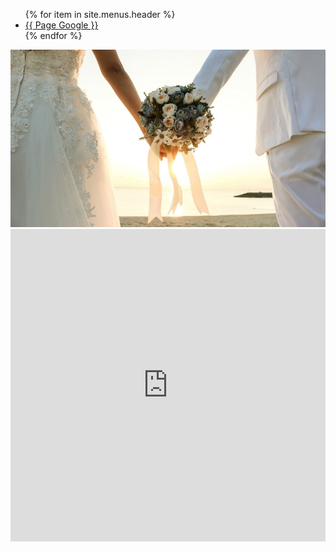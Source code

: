 
<head>
     <script async src="https://pagead2.googlesyndication.com/pagead/js/adsbygoogle.js?client=ca-pub-7311122048120484"
     crossorigin="anonymous"></script>
</head>

<body>
     <ul>
{% for item in site.menus.header %}
  <li class="menu-item-{{ loop.index }}">
    <a href="{{ https://www.google.com/search?q=url+html&client=firefox-b-d&ei=0rQrYcqXOq3DlwSo25nQCQ&oq=url+html&gs_lcp=Cgdnd3Mtd2l6EAMyBQgAEIAEMgYIABAWEB4yBggAEBYQHjIGCAAQFhAeMgYIABAWEB4yBggAEBYQHjIGCAAQFhAeMgYIABAWEB4yBggAEBYQHjIGCAAQFhAeOgcIABBHELADOggILhCABBCTAjoLCC4QgAQQxwEQrwE6DgguEIAEELEDEMcBENEDOggIABCxAxCDAToOCC4QgAQQsQMQxwEQowI6CwguEIAEELEDEIMBOggIABCABBCxAzoRCC4QgAQQsQMQxwEQowIQkwI6BAgAEEM6DQguELEDEMcBENEDEEM6BAguEEM6DQguELEDEMcBEKMCEEM6BwgAELEDEEM6BAgAEBM6CggAEBYQChAeEBM6CAgAEBYQHhATOgQIABANOgYIABANEB5KBAhBGABQ0PIFWOGGBmCCiAZoBHACeACAAWCIAdQFkgECMTCYAQCgAQHIAQjAAQE&sclient=gws-wiz&ved=0ahUKEwjKyJ-_0tbyAhWt4YUKHahtBpoQ4dUDCA4&uact=5 }}" title="Go to {{ Page Google }}">{{ Page Google }}</a>
  </li>
{% endfor %}
</ul>
     
</body>

<img src="https://raw.githubusercontent.com/GabrielCaz/Moment-Of-Love/4086a9f3055de2bdffa686509eaa051325696f86/couple-mariage-exigences.jpg" > 
     
<div class="embed-container">
<iframe src="https://tally.so/embed/mOzqMn?hideTitle=0&alignLeft=1" width="100%" height="500" frameborder="0" marginheight="0" marginwidth="0" title="Quel est votre régime alimentaire"></iframe>
</div>

<Script src="http://code.jquery.com/jquery-1.4.2.min.js"></script>
<Script> var x = document.getElementsByClassName("site-footer-credits");
setTimeout(() => { x[0].remove(); }, 10);
</Script>


